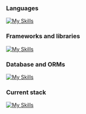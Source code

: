 ### Languages
[![My Skills](https://simpleskill.icons.workers.dev/svg?i=Python,javascript&theme=light)](#)

### Frameworks and libraries
  [![My Skills](https://simpleskill.icons.workers.dev/svg?i=react,vuedotjs,fastapi,express,typescript,redux,tailwindcss,jest,vitest,testinglibrary,pydantic,pytest,jsonwebtokens,reactrouter&theme=light)](#)

 
### Database and ORMs
[![My Skills](https://simpleskill.icons.workers.dev/svg?i=mysql,mongodb,sqlite,postgresql,firebase,prisma,sequelize,sqlalchemy,mongoose&theme=light)](#)

### Current stack

[![My Skills](https://simpleskill.icons.workers.dev/svg?i=Python,fastapi,vuedotjs,postgresql,sqlalchemy&theme=light)](#)
